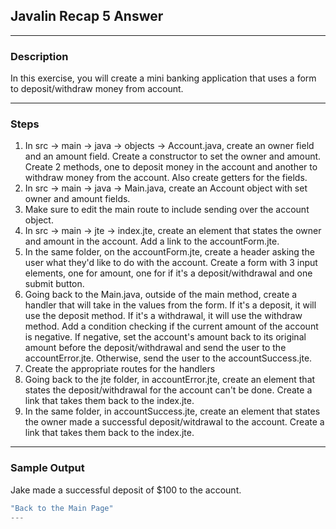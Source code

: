 ## Javalin Recap 5 Answer
---
### Description
In this exercise, you will create a mini banking application that uses a form to deposit/withdraw money from account.

---
### Steps

1. In src -> main -> java -> objects -> Account.java, create an owner field and an amount field. Create a constructor to set the owner and amount. Create 2 methods, one to deposit money in the account and another to withdraw money from the account. Also create getters for the fields.
2. In src -> main -> java -> Main.java, create an Account object with set owner and amount fields.
3. Make sure to edit the main route to include sending over the account object.
4. In src -> main -> jte -> index.jte, create an element that states the owner and amount in the account. Add a link to the accountForm.jte.
5. In the same folder, on the accountForm.jte, create a header asking the user what they'd like to do with the account. Create a form with 3 input elements, one for amount, one for if it's a deposit/withdrawal and one submit button.
6. Going back to the Main.java, outside of the main method, create a handler that will take in the values from the form. If it's a deposit, it will use the deposit method. If it's a withdrawal, it will use the withdraw method. Add a condition checking if the current amount of the account is negative. If negative, set the account's amount back to its original amount before the deposit/withdrawal and send the user to the accountError.jte. Otherwise, send the user to the accountSuccess.jte.
7. Create the appropriate routes for the handlers
8. Going back to the jte folder, in accountError.jte, create an element that states the deposit/withdrawal for the account can't be done. Create a link that takes them back to the index.jte.
9. In the same folder, in accountSuccess.jte, create an element that states the owner made a successful deposit/witdrawal to the account. Create a link that takes them back to the index.jte.


---
### Sample Output

Jake made a successful deposit of $100 to the account.
```java
"Back to the Main Page"
---
